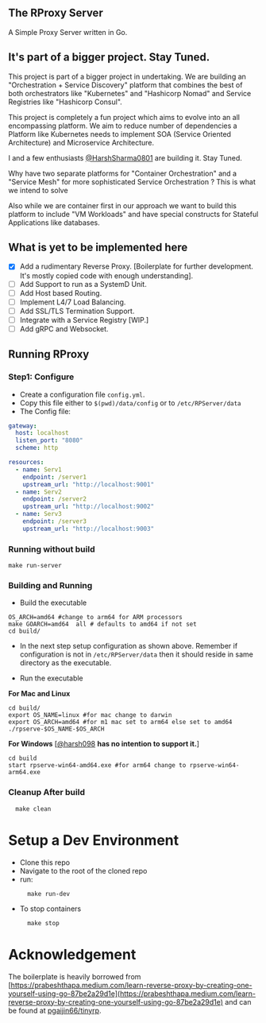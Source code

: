 ## The RProxy Server

A Simple Proxy Server written in Go.

## It's part of a bigger project. Stay Tuned.


This project is part of a bigger project in undertaking. We are building an "Orchestration + Service Discovery" platform that combines the best of both orchestrators like "Kubernetes" and "Hashicorp Nomad" and Service Registries like "Hashicorp Consul".

This project is completely a fun project which aims to evolve into an all encompassing platform. We aim to reduce number of dependencies a Platform like Kubernetes needs to implement SOA (Service Oriented Architecture) and Microservice Architecture.

I and a few enthusiasts [@HarshSharma0801](https://github.com/HarshSharma0801) are building it. Stay Tuned.

Why have two separate platforms for "Container Orchestration" and a "Service Mesh" for more sophisticated Service Orchestration ? 
This is what we intend to solve

Also while we are container first in our approach we want to build this platform to include "VM Workloads" and have special constructs for Stateful Applications like databases.


## What is yet to be implemented here

- [X] Add a rudimentary Reverse Proxy. [Boilerplate for further development. It's mostly copied code with enough understanding].
- [ ] Add Support to run as a SystemD Unit.
- [ ] Add Host based Routing.
- [ ] Implement L4/7 Load Balancing.
- [ ] Add SSL/TLS Termination Support.
- [ ] Integrate with a Service Registry [WIP.]
- [ ] Add gRPC and Websocket.

## Running RProxy

### Step1: Configure
- Create a configuration file `config.yml`.
- Copy this file either to `$(pwd)/data/config` or to `/etc/RPServer/data`
- The Config file:  
```yaml
gateway:
  host: localhost
  listen_port: "8080"
  scheme: http

resources:
  - name: Serv1
    endpoint: /server1
    upstream_url: "http://localhost:9001"
  - name: Serv2
    endpoint: /server2
    upstream_url: "http://localhost:9002"
  - name: Serv3
    endpoint: /server3
    upstream_url: "http://localhost:9003"
```

### Running without build
```
make run-server
```

### Building and Running
- Build the executable
```
OS_ARCH=amd64 #change to arm64 for ARM processors
make GOARCH=amd64  all # defaults to amd64 if not set
cd build/
```  
- In the next step setup configuration as shown above. Remember if configuration is not in `/etc/RPServer/data` then it should reside in same directory as the executable.

- Run the executable

__For Mac and Linux__

```
cd build/
export OS_NAME=linux #for mac change to darwin
export OS_ARCH=amd64 #for m1 mac set to arm64 else set to amd64
./rpserve-$OS_NAME-$OS_ARCH
```  
  
__For Windows__ [[@harsh098](https://github.com/harsh098) **has no intention to support it.**]  

```
cd build
start rpserve-win64-amd64.exe #for arm64 change to rpserve-win64-arm64.exe
```

### Cleanup After build
```
  make clean
```

# Setup a Dev Environment
- Clone this repo
- Navigate to the root of the cloned repo
- run:
  ```
    make run-dev
  ```
- To stop containers
  ```
    make stop
  ```

# Acknowledgement
The boilerplate is heavily borrowed from [https://prabeshthapa.medium.com/learn-reverse-proxy-by-creating-one-yourself-using-go-87be2a29d1e](https://prabeshthapa.medium.com/learn-reverse-proxy-by-creating-one-yourself-using-go-87be2a29d1e) and can be found at [pgaijin66/tinyrp](https://github.com/pgaijin66/tinyrp).
